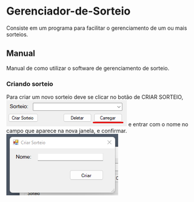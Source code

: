 # Gerenciador-de-Sorteio
Consiste em um programa para facilitar o gerenciamento de um ou mais sorteios.

## Manual
Manual de como utilizar o software de gerenciamento de sorteio.
### Criando sorteio
Para criar um novo sorteio deve se clicar no botão de CRIAR SORTEIO, 
![Alt text](/imgs/carregar_sorteio.png "Botão criar sorteio")
e entrar com o nome no campo que aparece na nova janela, e confirmar.
![Alt text](/imgs/janela_criar_sorteio.png "Janela para criar sorteio")